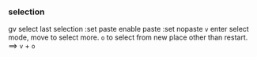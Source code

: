 
### selection
gv select last selection
:set paste        enable paste 
:set nopaste
`v` enter select mode, move to select more. `o` to select from new place other than restart.  ==> `v` + `o`
